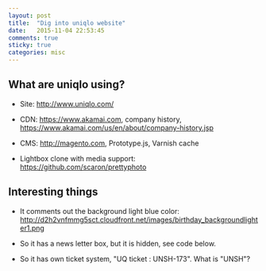 ```yaml
---
layout: post
title:  "Dig into uniqlo website"
date:   2015-11-04 22:53:45
comments: true
sticky: true
categories: misc 
---
```


## What are uniqlo using?

* Site: http://www.uniqlo.com/

* CDN: https://www.akamai.com, company history, https://www.akamai.com/us/en/about/company-history.jsp

* CMS: http://magento.com, Prototype.js, Varnish cache

* Lightbox clone with media support: https://github.com/scaron/prettyphoto

## Interesting things

* It comments out the background light blue color: http://d2h2vnfmmg5sct.cloudfront.net/images/birthday_backgroundlighter1.png

* So it has a news letter box, but it is hidden, see code below.

* So it has own ticket system, "UQ ticket : UNSH-173". What is "UNSH"?


<!-- -----------the following block of code is commented based on the instruction in the release of this UQ ticket : UNSH-173
 <div>
           
<div class="block block-subscribe">
	 <div class="newsletter-detail-wrapper">
     <form action="https://www.uniqlo.com/au/store/newsletter/subscriber/new/" method="post" id="newsletter-validate-detail">
        <div class="block-content">
            <div class="form-subscribe-header">
                <label for="newsletter">UNIQLO E-MEMBER</label>
                <span>Be the first to know about new arrivals, special offers, in-store events and UNIQLO news.
 </span>
            </div>
			<div class="nl-embut-wrap">
				<div class="input-box">
				   <input type="text" name="email" id="newsletter" title="Sign up for our newsletter" class="input-text required-entry validate-email" placeholder="Enter your email here" />
				</div>
				<div class="actions">
					<button type="submit" title="Subscribe" class="button" id="subscribe"><span><span>Subscribe</span></span></button>
				</div>
			</div>
        </div>
    </form>
	</div>
</div>
 
   </div>




